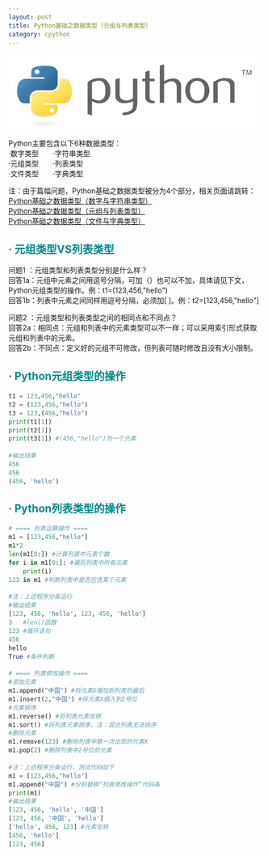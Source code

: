 ```yaml
---
layout: post
title: Python基础之数据类型（元组与列表类型）
category: cpython
---
```

<div align="center">
<img width="500" height="150" alt="图片名称" src="https://raw.githubusercontent.com/carrylaw/IMG/master/img_py/jp8.jpg" />
</div>
 
Python主要包含以下6种数据类型：    
·数字类型&emsp;&emsp;·字符串类型   
·元组类型&emsp;&emsp;·列表类型          
·文件类型&emsp;&emsp;·字典类型   

注：由于篇幅问题，Python基础之数据类型被分为4个部分，相关页面请跳转：            
[Python基础之数据类型（数字与字符串类型）](https://carrylaw.github.io/cpython/2017/10/25/py04/)        
[Python基础之数据类型（元组与列表类型）](https://carrylaw.github.io/cpython/2017/10/25/py07/)         
[Python基础之数据类型（文件与字典类型）](https://carrylaw.github.io/cpython/2017/10/25/py08/)       

## **<span style="color:#008B8B;">· 元组类型VS列表类型</span>**

问题1 ：元组类型和列表类型分别是什么样？     
回答1a：元组中元素之间用逗号分隔，可加（）也可以不加，具体请见下文，Python元组类型的操作。例：t1=(123,456,"hello")          
回答1b：列表中元素之间同样用逗号分隔，必须加[&nbsp;]。例：t2=[123,456,"hello"]

问题2 ：元组类型和列表类型之间的相同点和不同点？                   
回答2a：相同点：元组和列表中的元素类型可以不一样；可以采用索引形式获取元组和列表中的元素。                        
回答2b：不同点：定义好的元组不可修改，但列表可随时修改且没有大小限制。                  

## **<span style="color:#008B8B;">· Python元组类型的操作</span>**
``` python
t1 = 123,456,"hello"
t2 = (123,456,"hello")
t3 = 123,(456,"hello")
print(t1[1])
print(t2[1])
print(t3[1]) #(456,"hello")为一个元素

#输出结果
456
456
(456, 'hello')
```

## **<span style="color:#008B8B;">· Python列表类型的操作</span>**
``` python
# ==== 列表运算操作 ====
m1 = [123,456,"hello"]
m1*2 
len(m1[0:]) #计算列表中元素个数
for i in m1[0:]: #遍历列表中所有元素
    print(i)
123 in m1 #判断列表中是否包含某个元素

#注：上述程序分条运行
#输出结果
[123, 456, 'hello', 123, 456, 'hello']
3   #len()函数
123 #循环语句
456
hello
True #条件判断

# ==== 列表修改操作 ====
#添加元素 
m1.append("中国") #将元素X增加到列表的最后
m1.insert(2,"中国") #将元素X插入到2号位
#元素排序
m1.reverse() #将列表元素反转
m1.sort() #将列表元素排序，注：混合列表无法排序
#删除元素
m1.remove(123) #删除列表中第一次出现的元素X
m1.pop(2) #删除列表中2号位的元素

#注：上述程序分条运行，测试代码如下
m1 = [123,456,"hello"]
m1.append("中国") #分别替换“列表修改操作”代码条
print(m1)
#输出结果
[123, 456, 'hello', '中国']
[123, 456, '中国', 'hello']
['hello', 456, 123] #元素反转
[456, 'hello']
[123, 456]
```
